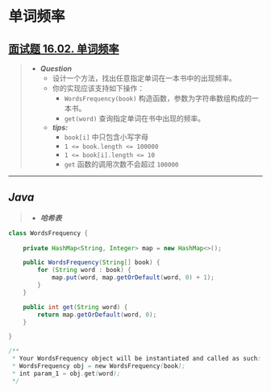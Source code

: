 # 单词频率

## [面试题 16.02. 单词频率](https://leetcode.cn/problems/words-frequency-lcci/)

> - ***Question***
>   - 设计一个方法，找出任意指定单词在一本书中的出现频率。
>   - 你的实现应该支持如下操作：
>     - `WordsFrequency(book)` 构造函数，参数为字符串数组构成的一本书。
>     - `get(word)` 查询指定单词在书中出现的频率。
>   - ***tips:***
>     - `book[i]` 中只包含小写字母
>     - `1 <= book.length <= 100000`
>     - `1 <= book[i].length <= 10`
>     - `get` 函数的调用次数不会超过 `100000`

---

## *Java*

> - ***哈希表***

```java
class WordsFrequency {
    
    private HashMap<String, Integer> map = new HashMap<>();

    public WordsFrequency(String[] book) {
        for (String word : book) {
            map.put(word, map.getOrDefault(word, 0) + 1);
        }
    }

    public int get(String word) {
        return map.getOrDefault(word, 0);
    }

}

/**
 * Your WordsFrequency object will be instantiated and called as such:
 * WordsFrequency obj = new WordsFrequency(book);
 * int param_1 = obj.get(word);
 */
```
